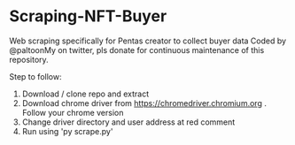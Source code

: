 # Scraping-NFT-Buyer
Web scraping specifically for Pentas creator to collect buyer data
Coded by @paltoonMy on twitter, pls donate for continuous maintenance of this repository.

Step to follow:
1. Download / clone repo and extract
2. Download chrome driver from https://chromedriver.chromium.org . Follow your chrome version
3. Change driver directory and user address at red comment
4. Run using 'py scrape.py'
